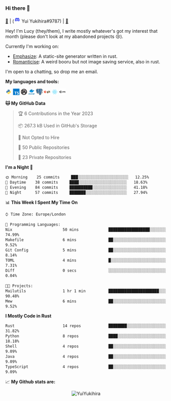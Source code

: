 ### Hi there 👋

[📧](mailto:lucy@dragnof.pro) | (<img height="20" src="https://raw.githubusercontent.com/github/explore/80688e429a7d4ef2fca1e82350fe8e3517d3494d/topics/discord/discord.png"> Yui Yukihira#9787) | [🔑](https://keyoxide.org/hkp/5b53fb285f862739d1b97a32e87ce5d7e995b976)


Hey! I'm Lucy (they/them), I write mostly whatever's got my interest that month (please don't look at my abandoned projects 😢).

Currently I'm working on:

- [Emphasize](https://github.com/makepress/emphasize): A static-site generator written in rust.
- [Romanticise](https://github.com/YuiYukihira/romanticise): A weird booru but not image saving service, also in rust.

I'm open to a chatting, so drop me an email.

**My languages and tools:**

<code><img height="20" src="https://raw.githubusercontent.com/github/explore/80688e429a7d4ef2fca1e82350fe8e3517d3494d/topics/python/python.png"></code>
<code><img height="20" src="https://raw.githubusercontent.com/github/explore/80688e429a7d4ef2fca1e82350fe8e3517d3494d/topics/typescript/typescript.png"></code>
<code><img height="20" src="https://raw.githubusercontent.com/github/explore/80688e429a7d4ef2fca1e82350fe8e3517d3494d/topics/rust/rust.png"></code>
<code><img height="20" src="https://raw.githubusercontent.com/github/explore/80688e429a7d4ef2fca1e82350fe8e3517d3494d/topics/docker/docker.png"></code>
<code><img height="20" src="https://raw.githubusercontent.com/github/explore/80688e429a7d4ef2fca1e82350fe8e3517d3494d/topics/postgresql/postgresql.png"></code>
<code><img height="20" src="https://raw.githubusercontent.com/github/explore/80688e429a7d4ef2fca1e82350fe8e3517d3494d/topics/git/git.png"></code>
<code><img height="20" src="https://raw.githubusercontent.com/github/explore/80688e429a7d4ef2fca1e82350fe8e3517d3494d/topics/react/react.png"></code>
<code><img height="20" src="https://raw.githubusercontent.com/github/explore/80688e429a7d4ef2fca1e82350fe8e3517d3494d/topics/unity/unity.png"></code>

<!--START_SECTION:waka-->
**🐱 My GitHub Data** 

> 🏆 6 Contributions in the Year 2023
 > 
> 📦 267.3 kB Used in GitHub's Storage 
 > 
> 🚫 Not Opted to Hire
 > 
> 📜 50 Public Repositories 
 > 
> 🔑 23 Private Repositories  
 > 
**I'm a Night 🦉** 

```text
🌞 Morning    25 commits     ███░░░░░░░░░░░░░░░░░░░░░░   12.25% 
🌆 Daytime    38 commits     ████░░░░░░░░░░░░░░░░░░░░░   18.63% 
🌃 Evening    84 commits     ██████████░░░░░░░░░░░░░░░   41.18% 
🌙 Night      57 commits     ███████░░░░░░░░░░░░░░░░░░   27.94%

```


📊 **This Week I Spent My Time On** 

```text
⌚︎ Time Zone: Europe/London

💬 Programming Languages: 
Nix                      50 mins             ██████████████████░░░░░░░   74.99% 
Makefile                 6 mins              ██░░░░░░░░░░░░░░░░░░░░░░░   9.52% 
Git Config               5 mins              ██░░░░░░░░░░░░░░░░░░░░░░░   8.14% 
TOML                     4 mins              █░░░░░░░░░░░░░░░░░░░░░░░░   7.31% 
Diff                     0 secs              ░░░░░░░░░░░░░░░░░░░░░░░░░   0.04%

🐱‍💻 Projects: 
Mailutils                1 hr 1 min          ██████████████████████░░░   90.48% 
Mew                      6 mins              ██░░░░░░░░░░░░░░░░░░░░░░░   9.52%

```

**I Mostly Code in Rust** 

```text
Rust                     14 repos            ████████░░░░░░░░░░░░░░░░░   31.82% 
Python                   8 repos             ████░░░░░░░░░░░░░░░░░░░░░   18.18% 
Shell                    4 repos             ██░░░░░░░░░░░░░░░░░░░░░░░   9.09% 
Java                     4 repos             ██░░░░░░░░░░░░░░░░░░░░░░░   9.09% 
TypeScript               4 repos             ██░░░░░░░░░░░░░░░░░░░░░░░   9.09%

```



<!--END_SECTION:waka-->

📈 **My Github stats are:**

<p align="center">
    <img src="https://github-readme-stats.vercel.app/api?username=YuiYukihira&show_icons=true&theme=tokyonight&count_private=true" alt="YuiYukihira">
</p>
